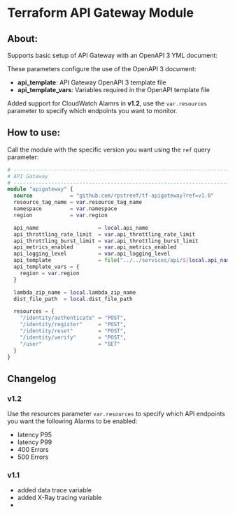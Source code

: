 # Terraform API Gateway Module

## About:

Supports basic setup of API Gateway with an OpenAPI 3 YML document:

These parameters configure the use of the OpenAPI 3 document:
- __api_template__: API Gateway OpenAPI 3 template file
- __api_template_vars__: Variables required in the OpenAPI template file

Added support for CloudWatch Alamrs in __v1.2__, use the ```var.resources``` parameter to specify which endpoints you want to monitor.

## How to use:

Call the module with the specific version you want using the ```ref``` query parameter:

```terraform
# -----------------------------------------------------------------------------
# API Gateway
# -----------------------------------------------------------------------------
module "apigateway" {
  source            = "github.com/rpstreef/tf-apigateway?ref=v1.0"
  resource_tag_name = var.resource_tag_name
  namespace         = var.namespace
  region            = var.region

  api_name                   = local.api_name
  api_throttling_rate_limit  = var.api_throttling_rate_limit
  api_throttling_burst_limit = var.api_throttling_burst_limit
  api_metrics_enabled        = var.api_metrics_enabled
  api_logging_level          = var.api_logging_level
  api_template               = file("../../services/api/${local.api_name}.yml")
  api_template_vars = {
    region = var.region
  }

  lambda_zip_name = local.lambda_zip_name
  dist_file_path  = local.dist_file_path

  resources = {
    "/identity/authenticate" = "POST",
    "/identity/register"     = "POST",
    "/identity/reset"        = "POST",
    "/identity/verify"       = "POST",
    "/user"                  = "GET"
  }
}
```

## Changelog

### v1.2
Use the resources parameter ```var.resources``` to specify which API endpoints you want the following Alarms to be enabled:

- latency P95
- latency P99
- 400 Errors
- 500 Errors

### v1.1

- added data trace variable
- added X-Ray tracing variable
- 
